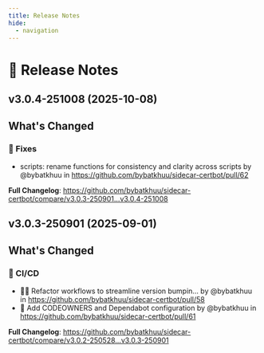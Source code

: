 ```yaml
---
title: Release Notes
hide:
  - navigation
---
```


# 📌 Release Notes

## v3.0.4-251008 (2025-10-08)

<!-- Release notes generated using configuration in .github/release.yml at v3.0.4-251008 -->

## What's Changed
### 🐛 Fixes
* scripts: rename functions for consistency and clarity across scripts by @bybatkhuu in https://github.com/bybatkhuu/sidecar-certbot/pull/62


**Full Changelog**: https://github.com/bybatkhuu/sidecar-certbot/compare/v3.0.3-250901...v3.0.4-251008

## v3.0.3-250901 (2025-09-01)

<!-- Release notes generated using configuration in .github/release.yml at v3.0.3-250901 -->

## What's Changed
### 👷 CI/CD
* :hammer::green_heart: Refactor workflows to streamline version bumpin… by @bybatkhuu in https://github.com/bybatkhuu/sidecar-certbot/pull/58
* :hammer: Add CODEOWNERS and Dependabot configuration by @bybatkhuu in https://github.com/bybatkhuu/sidecar-certbot/pull/61


**Full Changelog**: https://github.com/bybatkhuu/sidecar-certbot/compare/v3.0.2-250528...v3.0.3-250901
